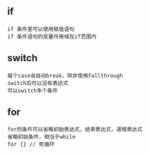 ## if
```text
if 条件里可以使用赋值语句
if 条件语句的变量作用域在if范围内
```

## switch
```text
每个case会自动break，除非使用fallthrough
switch后可以没有表达式
可以switch多个条件
```

## for
```text
for的条件可以省略初始表达式，结束表达式，递增表达式
省略初始条件，相当于while
for {} // 死循环
```